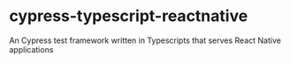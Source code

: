 # cypress-typescript-reactnative
An Cypress test framework written in Typescripts that serves React Native applications
